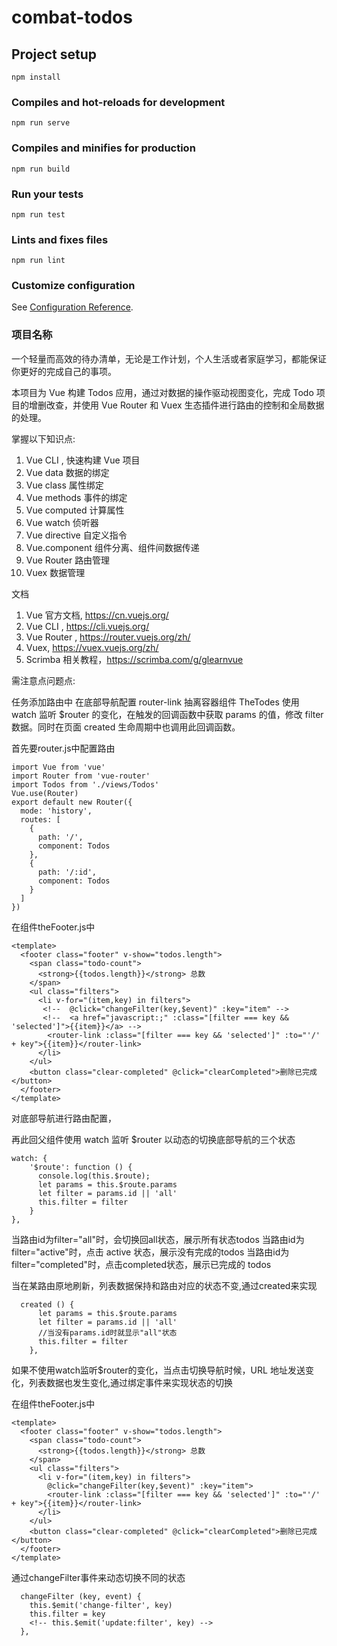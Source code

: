 # combat-todos

## Project setup
```
npm install
```

### Compiles and hot-reloads for development
```
npm run serve
```

### Compiles and minifies for production
```
npm run build
```

### Run your tests
```
npm run test
```

### Lints and fixes files
```
npm run lint
```

### Customize configuration
See [Configuration Reference](https://cli.vuejs.org/config/).

### 项目名称
一个轻量而高效的待办清单，无论是工作计划，个人生活或者家庭学习，都能保证你更好的完成自己的事项。


本项目为 Vue 构建 Todos 应用，通过对数据的操作驱动视图变化，完成 Todo 项目的增删改查，并使用 Vue Router 和 Vuex 生态插件进行路由的控制和全局数据的处理。

掌握以下知识点:
1. Vue CLI , 快速构建 Vue 项目
2. Vue data 数据的绑定
3. Vue class 属性绑定
4. Vue methods 事件的绑定
5. Vue computed 计算属性
6. Vue watch 侦听器
7. Vue directive 自定义指令
8. Vue.component 组件分离、组件间数据传递
9. Vue Router 路由管理
10. Vuex 数据管理

文档

1. Vue 官方文档,  https://cn.vuejs.org/
2. Vue CLI , https://cli.vuejs.org/
3. Vue Router , https://router.vuejs.org/zh/
4. Vuex, https://vuex.vuejs.org/zh/
5. Scrimba 相关教程，https://scrimba.com/g/glearnvue



需注意点问题点:

任务添加路由中
在底部导航配置 router-link
抽离容器组件 TheTodes 使用 watch 监听 $router 的变化，在触发的回调函数中获取 params 的值，修改 filter 数据。同时在页面 created 生命周期中也调用此回调函数。

首先要router.js中配置路由

    import Vue from 'vue'
    import Router from 'vue-router'
    import Todos from './views/Todos'
    Vue.use(Router)
    export default new Router({
      mode: 'history',
      routes: [
        {
          path: '/',
          component: Todos
        },
        {
          path: '/:id',
          component: Todos
        }
      ]
    })

在组件theFooter.js中

    <template>
      <footer class="footer" v-show="todos.length">
        <span class="todo-count">
          <strong>{{todos.length}}</strong> 总数
        </span>
        <ul class="filters">
          <li v-for="(item,key) in filters">
           <!--  @click="changeFilter(key,$event)" :key="item" -->
           <!--  <a href="javascript:;" :class="[filter === key && 'selected']">{{item}}</a> -->
            <router-link :class="[filter === key && 'selected']" :to="'/' + key">{{item}}</router-link>
          </li>
        </ul>
        <button class="clear-completed" @click="clearCompleted">删除已完成</button>
      </footer>
    </template>

对底部导航进行路由配置，

再此回父组件使用 watch 监听 $router 以动态的切换底部导航的三个状态

    watch: {
        '$route': function () {
          console.log(this.$route);
          let params = this.$route.params
          let filter = params.id || 'all'
          this.filter = filter
        }
    },
当路由id为filter="all"时，会切换回all状态，展示所有状态todos
当路由id为filter="active"时，点击 active 状态，展示没有完成的todos 
当路由id为filter="completed"时，点击completed状态，展示已完成的
todos

当在某路由原地刷新，列表数据保持和路由对应的状态不变,通过created来实现

      created () {
          let params = this.$route.params
          let filter = params.id || 'all'
          //当没有params.id时就显示"all"状态
          this.filter = filter
        },

如果不使用watch监听$router的变化，当点击切换导航时候，URL 地址发送变化，列表数据也发生变化,通过绑定事件来实现状态的切换

在组件theFooter.js中

    <template>
      <footer class="footer" v-show="todos.length">
        <span class="todo-count">
          <strong>{{todos.length}}</strong> 总数
        </span>
        <ul class="filters">
          <li v-for="(item,key) in filters">
            @click="changeFilter(key,$event)" :key="item">
            <router-link :class="[filter === key && 'selected']" :to="'/' + key">{{item}}</router-link>
          </li>
        </ul>
        <button class="clear-completed" @click="clearCompleted">删除已完成</button>
      </footer>
    </template>

通过changeFilter事件来动态切换不同的状态

      changeFilter (key, event) {
        this.$emit('change-filter', key)
        this.filter = key
        <!-- this.$emit('update:filter', key) -->
      },


